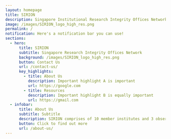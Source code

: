 ```yaml
---
layout: homepage
title: SIRION
description: Singapore Institutional Research Integrity Offices Network
image: /images/SIRION_logo_high_res.png
permalink: /
notification: Here's a notification bar you can use!
sections:
  - hero:
      title: SIRION
      subtitle: Singapore Research Integrity Offices Network
      background: /images/SIRION_logo_high_res.png
      button: Contact Us
      url: /contact-us/
      key_highlights:
        - title: About Us
          description: Important highlight A is important
          url: https://google.com
        - title: Resources
          description: Important highlight B is equally important
          url: https://gmail.com
  - infobar:
      title: About Us
      subtitle: Subtitle
      description: SIRION comprises of 10 member institutes and 3 observer institutes
      button: Click to find out more
      url: /about-us/
---
```

